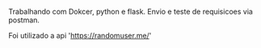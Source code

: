 
Trabalhando com Dokcer, python e flask.  Envio e teste de requisicoes via postman.

Foi utilizado a api 'https://randomuser.me/'
